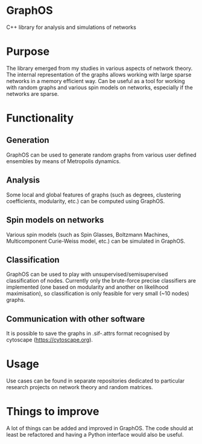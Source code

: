 # GraphOS
C++ library for analysis and simulations of networks

# Purpose
The library emerged from my studies in various aspects of network theory. The internal representation of the graphs allows working with large sparse networks in a memory efficient way. Can be useful as a tool for working with random graphs and various spin models on networks, especially if the networks are sparse.

# Functionality
## Generation
GraphOS can be used to generate random graphs from various user defined ensembles by means of Metropolis dynamics.

## Analysis
Some local and global features of graphs (such as degrees, clustering coefficients, modularity, etc.) can be computed using GraphOS.

## Spin models on networks
Various spin models (such as Spin Glasses, Boltzmann Machines, Multicomponent Curie-Weiss model, etc.) can be simulated in GraphOS.

## Classification
GraphOS can be used to play with unsupervised/semisupervised classification of nodes. Currently only the brute-force precise classifiers are implemented (one based on modularity and another on likelihood maximisation), so classification is only feasible for very small (~10 nodes) graphs.

## Communication with other software
It is possible to save the graphs in .sif-.attrs format recognised by cytoscape (https://cytoscape.org).

# Usage
Use cases can be found in separate repositories dedicated to particular research projects on network theory and random matrices.

# Things to improve
A lot of things can be added and improved in GraphOS. The code should at least be refactored and having a Python interface would also be useful.
